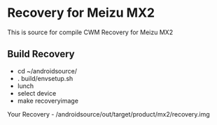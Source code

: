 Recovery for Meizu MX2
========================
This is source for compile CWM Recovery for Meizu MX2

Build Recovery
--------------------------------
- cd ~/androidsource/
- . build/envsetup.sh
- lunch
- select device
- make recoveryimage

Your Recovery - /androidsource/out/target/product/mx2/recovery.img


